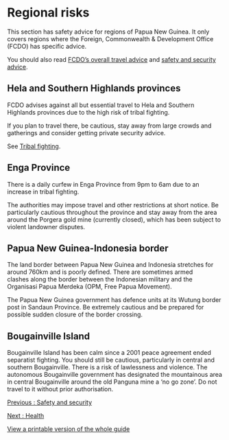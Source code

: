 # Regional risks

This section has safety advice for regions of Papua New Guinea. It only covers regions where the Foreign, Commonwealth & Development Office (FCDO) has specific advice.

You should also read [FCDO’s overall travel advice](/foreign-travel-advice/papua-new-guinea) and [safety and security advice](/foreign-travel-advice/papua-new-guinea/safety-and-security).

## Hela and Southern Highlands provinces

FCDO advises against all but essential travel to Hela and Southern Highlands provinces due to the high risk of tribal fighting.

If you plan to travel there, be cautious, stay away from large crowds and gatherings and consider getting private security advice.

See [Tribal fighting](/foreign-travel-advice/papua-new-guinea/safety-and-security).

## Enga Province

There is a daily curfew in Enga Province from 9pm to 6am due to an increase in tribal fighting.

The authorities may impose travel and other restrictions at short notice. Be particularly cautious throughout the province and stay away from the area around the Porgera gold mine (currently closed), which has been subject to violent landowner disputes.

## Papua New Guinea-Indonesia border

The land border between Papua New Guinea and Indonesia stretches for around 760km and is poorly defined. There are sometimes armed clashes along the border between the Indonesian military and the Organisasi Papua Merdeka (OPM, Free Papua Movement).

The Papua New Guinea government has defence units at its Wutung border post in Sandaun Province. Be extremely cautious and be prepared for possible sudden closure of the border crossing.

## Bougainville Island

Bougainville Island has been calm since a 2001 peace agreement ended separatist fighting. You should still be cautious, particularly in central and southern Bougainville. There is a risk of lawlessness and violence. The autonomous Bougainville government has designated the mountainous area in central Bougainville around the old Panguna mine a ‘no go zone’. Do not travel to it without prior authorisation.

[Previous
:
Safety and security](/foreign-travel-advice/papua-new-guinea/safety-and-security)

[Next
:
Health](/foreign-travel-advice/papua-new-guinea/health)

[View a printable version of the whole guide](/foreign-travel-advice/papua-new-guinea/print)